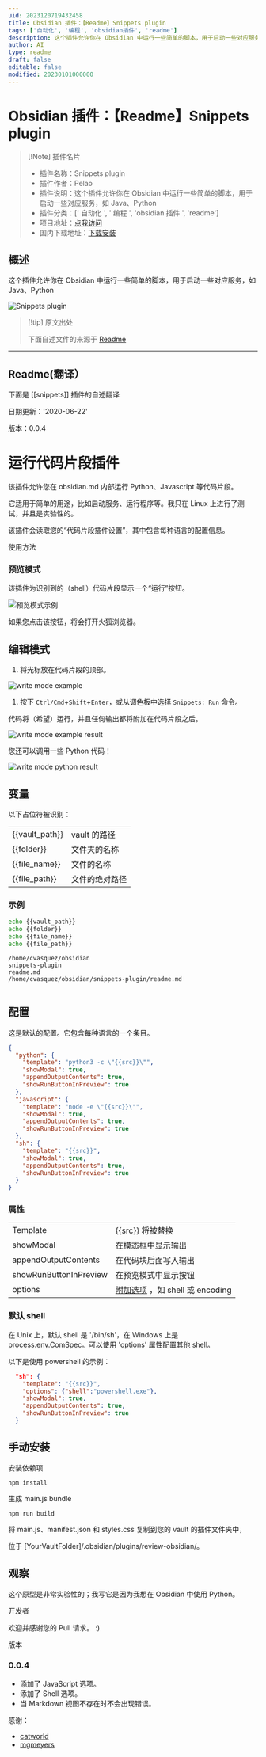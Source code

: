 ```yaml
---
uid: 2023120719432458
title: Obsidian 插件：【Readme】Snippets plugin
tags: ['自动化', '编程', 'obsidian插件', 'readme']
description: 这个插件允许你在 Obsidian 中运行一些简单的脚本，用于启动一些对应服务，如 Java、Python
author: AI
type: readme
draft: false
editable: false
modified: 20230101000000
---
```


# Obsidian 插件：【Readme】Snippets plugin

> [!Note] 插件名片
> - 插件名称：Snippets plugin
> - 插件作者：Pelao
> - 插件说明：这个插件允许你在 Obsidian 中运行一些简单的脚本，用于启动一些对应服务，如 Java、Python
> - 插件分类：[' 自动化 ', ' 编程 ', 'obsidian 插件 ', 'readme']
> - 项目地址：[点我访问](https://github.com/cristianvasquez/obsidian-snippets-plugin)
> - 国内下载地址：[下载安装](https://pkmer.cn/products/plugin/pluginMarket/?snippets)

## 概述

这个插件允许你在 Obsidian 中运行一些简单的脚本，用于启动一些对应服务，如 Java、Python

![Snippets plugin](https://cdn.pkmer.cn/covers/snippets.png!pkmer)

> [!tip] 原文出处
>
>下面自述文件的来源于 [Readme](https://ghproxy.net/https://raw.githubusercontent.com/cristianvasquez/obsidian-snippets-plugin/master/README.md)
>

---

## Readme(翻译）

下面是 [[snippets]] 插件的自述翻译

日期更新：'2020-06-22'

版本：0.0.4

# 运行代码片段插件

该插件允许您在 obsidian.md 内部运行 Python、Javascript 等代码片段。

它适用于简单的用途，比如启动服务、运行程序等。我只在 Linux 上进行了测试，并且是实验性的。

该插件会读取您的“代码片段插件设置”，其中包含每种语言的配置信息。

使用方法

### 预览模式

该插件为识别到的（shell）代码片段显示一个“运行”按钮。

![预览模式示例](https://cdn.pkmer.cn/covers/snippets_2_0.png!pkmer)

如果您点击该按钮，将会打开火狐浏览器。

## 编辑模式

1. 将光标放在代码片段的顶部。

![write mode example](https://cdn.pkmer.cn/covers/snippets_2_1.png!pkmer)

1. 按下 `Ctrl/Cmd`+`Shift`+`Enter`，或从调色板中选择 `Snippets: Run` 命令。

代码将（希望）运行，并且任何输出都将附加在代码片段之后。

![write mode example result](https://cdn.pkmer.cn/covers/snippets_2_2.png!pkmer)

您还可以调用一些 Python 代码！

![write mode python result](https://cdn.pkmer.cn/covers/snippets_2_3.png!pkmer)

## 变量

以下占位符被识别：

|                |                           |
| -------------- | ------------------------- |
| {{vault_path}} | vault 的路径               |
| {{folder}}     | 文件夹的名称              |
| {{file_name}}  | 文件的名称                |
| {{file_path}}  | 文件的绝对路径            |

### 示例

```sh
echo {{vault_path}} 
echo {{folder}} 
echo {{file_name}} 
echo {{file_path}}
```

```output
/home/cvasquez/obsidian
snippets-plugin
readme.md
/home/cvasquez/obsidian/snippets-plugin/readme.md
    
```

## 配置

这是默认的配置。它包含每种语言的一个条目。

```json
{
  "python": {
    "template": "python3 -c \"{{src}}\"",
    "showModal": true,
    "appendOutputContents": true,
    "showRunButtonInPreview": true
  },
  "javascript": {
    "template": "node -e \"{{src}}\"",
    "showModal": true,
    "appendOutputContents": true,
    "showRunButtonInPreview": true
  },
  "sh": {
    "template": "{{src}}",
    "showModal": true,
    "appendOutputContents": true,
    "showRunButtonInPreview": true
  }
}
```

### 属性

|                        |                                        |
| ---------------------- | -------------------------------------- |
| Template               | {{src}} 将被替换                         |
| showModal              | 在模态框中显示输出                       |
| appendOutputContents   | 在代码块后面写入输出                     |
| showRunButtonInPreview | 在预览模式中显示按钮                     |
| options                | [附加选项](https://nodejs.org/api/child_process.html#child_process_child_process_exec_command_options_callback) ，如 shell 或 encoding|

### 默认 shell

在 Unix 上，默认 shell 是 '/bin/sh'，在 Windows 上是 process.env.ComSpec。可以使用 'options' 属性配置其他 shell。

以下是使用 powershell 的示例：

```json
  "sh": {
    "template": "{{src}}",
    "options": {"shell":"powershell.exe"},
    "showModal": true,
    "appendOutputContents": true,
    "showRunButtonInPreview": true
  }
```

## 手动安装

安装依赖项

    npm install

生成 main.js bundle

    npm run build

将 main.js、manifest.json 和 styles.css 复制到您的 vault 的插件文件夹中，

位于 [YourVaultFolder]/.obsidian/plugins/review-obsidian/。

## 观察

这个原型是非常实验性的；我写它是因为我想在 Obsidian 中使用 Python。

开发者

欢迎并感谢您的 Pull 请求。 :)

版本

### 0.0.4

- 添加了 JavaScript 选项。
- 添加了 Shell 选项。
- 当 Markdown 视图不存在时不会出现错误。

感谢：

* [catworld](https://github.com/catword)
* [mgmeyers](https://github.com/mgmeyers)
